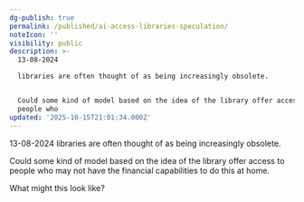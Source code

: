 ```yaml
---
dg-publish: true
permalink: /published/ai-access-libraries-speculation/
noteIcon: ''
visibility: public
description: >-
  13-08-2024

  libraries are often thought of as being increasingly obsolete. 


  Could some kind of model based on the idea of the library offer access to
  people who
updated: '2025-10-15T21:01:34.000Z'
---
```


13-08-2024
libraries are often thought of as being increasingly obsolete. 

Could some kind of model based on the idea of the library offer access to people who may not have the financial capabilities to do this at home. 

What might this look like?
